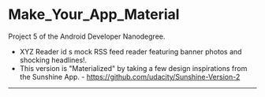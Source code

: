 # Make_Your_App_Material

Project 5 of the Android Developer Nanodegree.

* XYZ Reader id s mock RSS feed reader featuring banner photos and shocking headlines!. <br>
* This version is "Materialized" by taking a few design inspirations from the Sunshine App. - https://github.com/udacity/Sunshine-Version-2 <br>

<hr>
